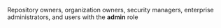 Repository owners, organization owners, security managers, enterprise administrators, and users with the **admin** role
